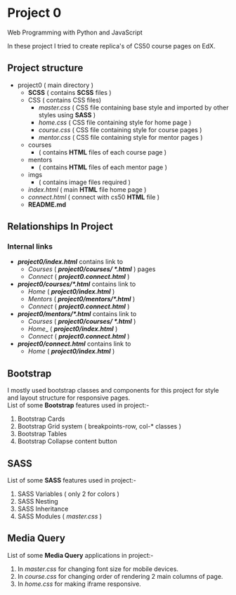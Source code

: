 # Project 0

Web Programming with Python and JavaScript

In these project I tried to create replica's of CS50 course pages on EdX.

## Project structure
- project0 ( main directory )
  - __SCSS__  ( contains __SCSS__ files )
  - CSS   ( contains CSS files)
    - _master.css_ ( CSS file containing base style and imported by other styles using __SASS__ )
    - _home.css_   ( CSS file containing style for home page )
    - _course.css_ ( CSS file containing style for course pages )
    - _mentor.css_ ( CSS file containing style for mentor pages )
  - courses
    - ( contains __HTML__ files of each course page )
  - mentors
    - ( contains __HTML__ files of each mentor page )
  - imgs
    - ( contains image files required )
  - _index.html_   ( main __HTML__ file home page )
  - _connect.html_ ( connect with cs50 __HTML__ file )
  - __README.md__

  
## Relationships In Project

  ### Internal links

  - ***project0/index.html*** contains link to
    - _Courses_  ( ***project0/courses/ \*.html*** ) pages  
    - _Connect_  ( ***project0.connect.html*** )
  - ***project0/courses/\*.html*** contains link to
    - _Home_    ( ***project0/index.html*** )
    - _Mentors_  ( ***project0/mentors/\*.html*** )
    - _Connect_  ( ***project0.connect.html*** )
  - ***project0/mentors/\*.html*** contains link to
    - _Courses_  ( ***project0/courses/ \*.html*** )
    - _Home__     ( ***project0/index.html*** )
    - _Connect_  ( ***project0.connect.html*** )
  - ***project0/connect.html*** contains link to
    - _Home_     ( ***project0/index.html*** )


## Bootstrap

I mostly used bootstrap classes and components for this project for style and layout structure for responsive pages. <br>
List of some __Bootstrap__ features used in project:- <br>
  1. Bootstrap Cards
  2. Bootstrap Grid system ( breakpoints-row, col-* classes )
  3. Bootstrap Tables
  4. Bootstrap Collapse content button

## SASS

List of some __SASS__ features used in project:- <br>
  1. SASS Variables ( only 2 for colors )
  2. SASS Nesting
  3. SASS Inheritance
  4. SASS Modules  ( _master.css_ )

## Media Query

List of some __Media Query__ applications in project:- <br>
  1. In _master.css_ for changing font size for mobile devices.
  2. In _course.css_ for changing order of rendering 2 main columns of page.   
  3. In _home.css_ for making iframe responsive.
